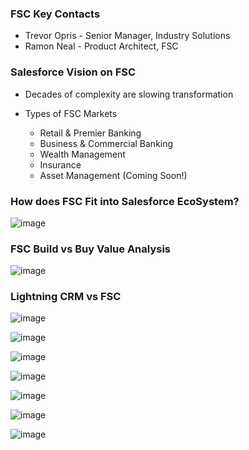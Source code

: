 ### FSC Key Contacts

* Trevor Opris - Senior Manager, Industry Solutions
* Ramon Neal - Product Architect, FSC

### Salesforce Vision on FSC

* Decades of complexity are slowing transformation 

* Types of FSC Markets
  * Retail & Premier Banking
  * Business & Commercial Banking
  * Wealth Management
  * Insurance
  * Asset Management (Coming Soon!)

### How does FSC Fit into Salesforce EcoSystem?

![image](https://user-images.githubusercontent.com/2145211/51204153-7c554680-18c8-11e9-865a-d9e562b9dddb.png)

### FSC Build vs Buy Value Analysis

![image](https://user-images.githubusercontent.com/2145211/51204373-13220300-18c9-11e9-9eb4-8ddc19f070c9.png)

### Lightning CRM vs FSC

![image](https://user-images.githubusercontent.com/2145211/51204632-a22f1b00-18c9-11e9-808f-113c61cb3336.png)

![image](https://user-images.githubusercontent.com/2145211/51204648-b115cd80-18c9-11e9-8bc9-39ed58846912.png)

![image](https://user-images.githubusercontent.com/2145211/51204671-be32bc80-18c9-11e9-8608-8836b38e5d93.png)

![image](https://user-images.githubusercontent.com/2145211/51205033-9e4fc880-18ca-11e9-8cc8-54d63bcbc874.png)

![image](https://user-images.githubusercontent.com/2145211/51205088-b4f61f80-18ca-11e9-9cee-63aa4f9181dc.png)

![image](https://user-images.githubusercontent.com/2145211/51205115-c3443b80-18ca-11e9-9adf-0a3588d68631.png)

![image](https://user-images.githubusercontent.com/2145211/51205141-d0612a80-18ca-11e9-9f59-26ab51721960.png)
